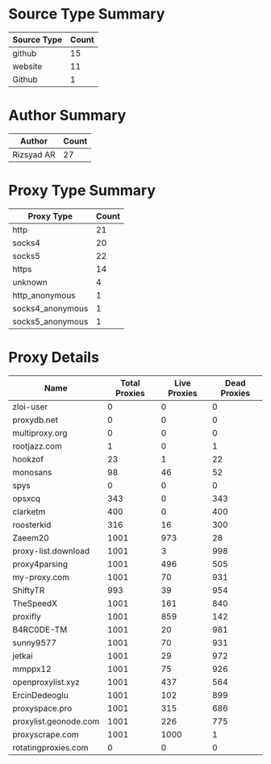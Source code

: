 # Source Type Summary

| Source Type | Count |
|-------------|-------|
| github | 15 |
| website | 11 |
| Github | 1 |


# Author Summary

| Author | Count |
|--------|-------|
| Rizsyad AR | 27 |


# Proxy Type Summary

| Proxy Type | Count |
|------------|-------|
| http | 21 |
| socks4 | 20 |
| socks5 | 22 |
| https | 14 |
| unknown | 4 |
| http_anonymous | 1 |
| socks4_anonymous | 1 |
| socks5_anonymous | 1 |


# Proxy Details

| Name | Total Proxies | Live Proxies | Dead Proxies |
|------|---------------|--------------|---------------|
| zloi-user | 0 | 0 | 0 |
| proxydb.net | 0 | 0 | 0 |
| multiproxy.org | 0 | 0 | 0 |
| rootjazz.com | 1 | 0 | 1 |
| hookzof | 23 | 1 | 22 |
| monosans | 98 | 46 | 52 |
| spys | 0 | 0 | 0 |
| opsxcq | 343 | 0 | 343 |
| clarketm | 400 | 0 | 400 |
| roosterkid | 316 | 16 | 300 |
| Zaeem20 | 1001 | 973 | 28 |
| proxy-list.download | 1001 | 3 | 998 |
| proxy4parsing | 1001 | 496 | 505 |
| my-proxy.com | 1001 | 70 | 931 |
| ShiftyTR | 993 | 39 | 954 |
| TheSpeedX | 1001 | 161 | 840 |
| proxifly | 1001 | 859 | 142 |
| B4RC0DE-TM | 1001 | 20 | 981 |
| sunny9577 | 1001 | 70 | 931 |
| jetkai | 1001 | 29 | 972 |
| mmppx12 | 1001 | 75 | 926 |
| openproxylist.xyz | 1001 | 437 | 564 |
| ErcinDedeoglu | 1001 | 102 | 899 |
| proxyspace.pro | 1001 | 315 | 686 |
| proxylist.geonode.com | 1001 | 226 | 775 |
| proxyscrape.com | 1001 | 1000 | 1 |
| rotatingproxies.com | 0 | 0 | 0 |
